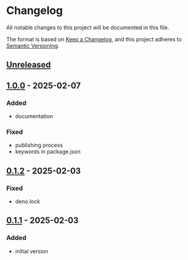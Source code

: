 # Changelog

All notable changes to this project will be documented in this file.

The format is based on [Keep a Changelog](https://keepachangelog.com/en/1.1.0/),
and this project adheres to [Semantic Versioning](https://semver.org/spec/v2.0.0.html).

## [Unreleased]

## [1.0.0] - 2025-02-07

### Added

- documentation

### Fixed

- publishing process
- keywords in package.json

## [0.1.2] - 2025-02-03

### Fixed

- deno.lock

## [0.1.1] - 2025-02-03

### Added

- initial version

[unreleased]: https://github.com/locr-company/js-vms2-tile-db-reader/compare/v1.0.0...HEAD
[1.0.0]: https://github.com/locr-company/js-vms2-tile-db-reader/compare/v0.1.2...v1.0.0
[0.1.2]: https://github.com/locr-company/js-vms2-tile-db-reader/compare/v0.1.1...v0.1.2
[0.1.1]: https://github.com/locr-company/js-vms2-tile-db-reader/releases/tag/v0.1.1